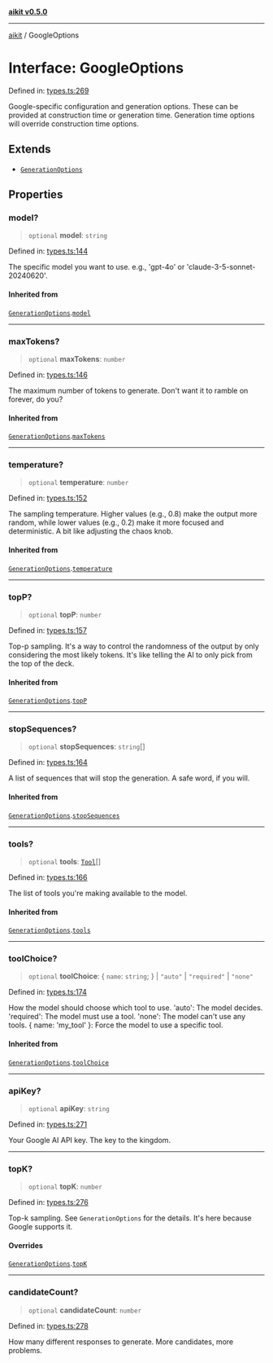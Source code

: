 [**aikit v0.5.0**](../README.md)

---

[aikit](../README.md) / GoogleOptions

# Interface: GoogleOptions

Defined in: [types.ts:269](https://github.com/chinmaymk/aikit/blob/main/src/types.ts#L269)

Google-specific configuration and generation options.
These can be provided at construction time or generation time.
Generation time options will override construction time options.

## Extends

- [`GenerationOptions`](GenerationOptions.md)

## Properties

### model?

> `optional` **model**: `string`

Defined in: [types.ts:144](https://github.com/chinmaymk/aikit/blob/main/src/types.ts#L144)

The specific model you want to use. e.g., 'gpt-4o' or 'claude-3-5-sonnet-20240620'.

#### Inherited from

[`GenerationOptions`](GenerationOptions.md).[`model`](GenerationOptions.md#model)

---

### maxTokens?

> `optional` **maxTokens**: `number`

Defined in: [types.ts:146](https://github.com/chinmaymk/aikit/blob/main/src/types.ts#L146)

The maximum number of tokens to generate. Don't want it to ramble on forever, do you?

#### Inherited from

[`GenerationOptions`](GenerationOptions.md).[`maxTokens`](GenerationOptions.md#maxtokens)

---

### temperature?

> `optional` **temperature**: `number`

Defined in: [types.ts:152](https://github.com/chinmaymk/aikit/blob/main/src/types.ts#L152)

The sampling temperature. Higher values (e.g., 0.8) make the output more random,
while lower values (e.g., 0.2) make it more focused and deterministic.
A bit like adjusting the chaos knob.

#### Inherited from

[`GenerationOptions`](GenerationOptions.md).[`temperature`](GenerationOptions.md#temperature)

---

### topP?

> `optional` **topP**: `number`

Defined in: [types.ts:157](https://github.com/chinmaymk/aikit/blob/main/src/types.ts#L157)

Top-p sampling. It's a way to control the randomness of the output by only considering
the most likely tokens. It's like telling the AI to only pick from the top of the deck.

#### Inherited from

[`GenerationOptions`](GenerationOptions.md).[`topP`](GenerationOptions.md#topp)

---

### stopSequences?

> `optional` **stopSequences**: `string`[]

Defined in: [types.ts:164](https://github.com/chinmaymk/aikit/blob/main/src/types.ts#L164)

A list of sequences that will stop the generation. A safe word, if you will.

#### Inherited from

[`GenerationOptions`](GenerationOptions.md).[`stopSequences`](GenerationOptions.md#stopsequences)

---

### tools?

> `optional` **tools**: [`Tool`](Tool.md)[]

Defined in: [types.ts:166](https://github.com/chinmaymk/aikit/blob/main/src/types.ts#L166)

The list of tools you're making available to the model.

#### Inherited from

[`GenerationOptions`](GenerationOptions.md).[`tools`](GenerationOptions.md#tools)

---

### toolChoice?

> `optional` **toolChoice**: \{ `name`: `string`; \} \| `"auto"` \| `"required"` \| `"none"`

Defined in: [types.ts:174](https://github.com/chinmaymk/aikit/blob/main/src/types.ts#L174)

How the model should choose which tool to use.
'auto': The model decides.
'required': The model must use a tool.
'none': The model can't use any tools.
{ name: 'my_tool' }: Force the model to use a specific tool.

#### Inherited from

[`GenerationOptions`](GenerationOptions.md).[`toolChoice`](GenerationOptions.md#toolchoice)

---

### apiKey?

> `optional` **apiKey**: `string`

Defined in: [types.ts:271](https://github.com/chinmaymk/aikit/blob/main/src/types.ts#L271)

Your Google AI API key. The key to the kingdom.

---

### topK?

> `optional` **topK**: `number`

Defined in: [types.ts:276](https://github.com/chinmaymk/aikit/blob/main/src/types.ts#L276)

Top-k sampling. See `GenerationOptions` for the details.
It's here because Google supports it.

#### Overrides

[`GenerationOptions`](GenerationOptions.md).[`topK`](GenerationOptions.md#topk)

---

### candidateCount?

> `optional` **candidateCount**: `number`

Defined in: [types.ts:278](https://github.com/chinmaymk/aikit/blob/main/src/types.ts#L278)

How many different responses to generate. More candidates, more problems.
